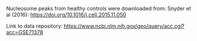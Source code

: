 Nucleosome peaks from healthy controls were downloaded from: Snyder et al (2016): https://doi.org/10.1016/j.cell.2015.11.050

Link to data repository: https://www.ncbi.nlm.nih.gov/geo/query/acc.cgi?acc=GSE71378

